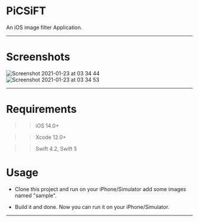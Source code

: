 
# PiCSiFT

An iOS image filter Application. 
********************************
# Screenshots

![Screenshot 2021-01-23 at 03 34 44](https://user-images.githubusercontent.com/42433776/105553835-2d9adc80-5d2c-11eb-8d18-9d4c77377ca0.png)
![Screenshot 2021-01-23 at 03 34 53](https://user-images.githubusercontent.com/42433776/105553842-32f82700-5d2c-11eb-9e99-da0daffc1d11.png)

********************************

# Requirements

>> iOS 14.0+

>> Xcode 12.0+

>> Swift 4.2, Swift 5

# Usage

 * Clone this project and run on your iPhone/Simulator add some images named "sample".

 * Build it and done. Now you can run it on your iPhone/Simulator.
----------------------------------
